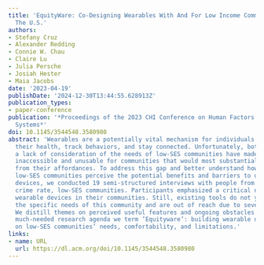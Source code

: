 ```yaml
---
title: 'EquityWare: Co-Designing Wearables With And For Low Income Communities In
  The U.S.'
authors:
- Stefany Cruz
- Alexander Redding
- Connie W. Chau
- Claire Lu
- Julia Persche
- Josiah Hester
- Maia Jacobs
date: '2023-04-19'
publishDate: '2024-12-30T13:44:55.628913Z'
publication_types:
- paper-conference
publication: '*Proceedings of the 2023 CHI Conference on Human Factors in Computing
  Systems*'
doi: 10.1145/3544548.3580980
abstract: 'Wearables are a potentially vital mechanism for individuals to monitor
  their health, track behaviors, and stay connected. Unfortunately, both price and
  a lack of consideration of the needs of low-SES communities have made these devices
  inaccessible and unusable for communities that would most substantially benefit
  from their affordances. To address this gap and better understand how members of
  low-SES communities perceive the potential benefits and barriers to using wearable
  devices, we conducted 19 semi-structured interviews with people from minority, high
  crime rate, low-SES communities. Participants emphasized a critical need for safety-related
  wearable devices in their communities. Still, existing tools do not yet address
  the specific needs of this community and are out of reach due to several barriers.
  We distill themes on perceived useful features and ongoing obstacles to guide a
  much-needed research agenda we term ’Equityware’: building wearable devices based
  on low-SES communities’ needs, comfortability, and limitations.'
links:
- name: URL
  url: https://dl.acm.org/doi/10.1145/3544548.3580980
---
```

